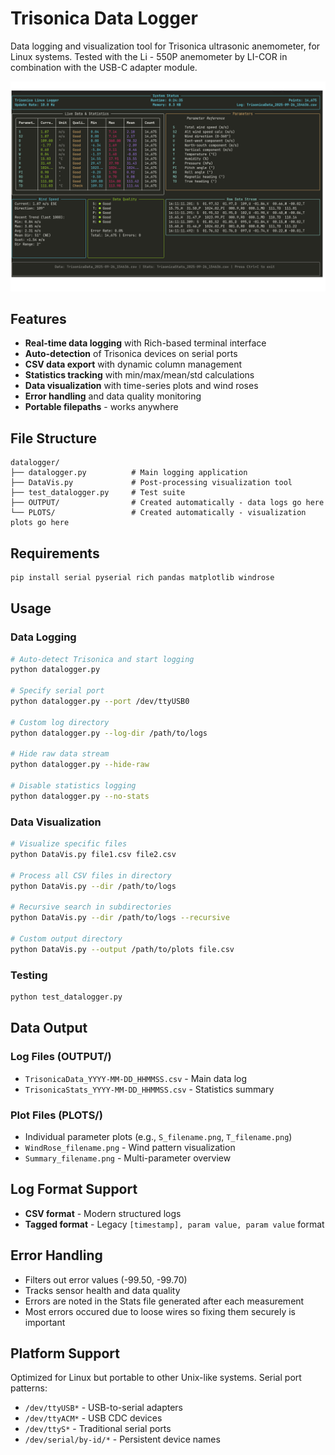 # Trisonica Data Logger

Data logging and visualization tool for Trisonica ultrasonic anemometer, for Linux systems.
Tested with the Li - 550P anemometer by LI-COR in combination with the USB-C adapter module.

![Terminal View while logging](Terminal_View.png)

## Features

- **Real-time data logging** with Rich-based terminal interface
- **Auto-detection** of Trisonica devices on serial ports
- **CSV data export** with dynamic column management
- **Statistics tracking** with min/max/mean/std calculations
- **Data visualization** with time-series plots and wind roses
- **Error handling** and data quality monitoring
- **Portable filepaths** - works anywhere

## File Structure

```
datalogger/
├── datalogger.py          # Main logging application
├── DataVis.py             # Post-processing visualization tool
├── test_datalogger.py     # Test suite
├── OUTPUT/                # Created automatically - data logs go here
└── PLOTS/                 # Created automatically - visualization plots go here
```

## Requirements

```bash
pip install serial pyserial rich pandas matplotlib windrose
```

## Usage

### Data Logging

```bash
# Auto-detect Trisonica and start logging
python datalogger.py

# Specify serial port
python datalogger.py --port /dev/ttyUSB0

# Custom log directory
python datalogger.py --log-dir /path/to/logs

# Hide raw data stream
python datalogger.py --hide-raw

# Disable statistics logging
python datalogger.py --no-stats
```

### Data Visualization

```bash
# Visualize specific files
python DataVis.py file1.csv file2.csv

# Process all CSV files in directory
python DataVis.py --dir /path/to/logs

# Recursive search in subdirectories
python DataVis.py --dir /path/to/logs --recursive

# Custom output directory
python DataVis.py --output /path/to/plots file.csv
```

### Testing

```bash
python test_datalogger.py
```

## Data Output

### Log Files (OUTPUT/)
- `TrisonicaData_YYYY-MM-DD_HHMMSS.csv` - Main data log
- `TrisonicaStats_YYYY-MM-DD_HHMMSS.csv` - Statistics summary

### Plot Files (PLOTS/)
- Individual parameter plots (e.g., `S_filename.png`, `T_filename.png`)
- `WindRose_filename.png` - Wind pattern visualization
- `Summary_filename.png` - Multi-parameter overview

## Log Format Support

- **CSV format** - Modern structured logs
- **Tagged format** - Legacy `[timestamp], param value, param value` format

## Error Handling

- Filters out error values (-99.50, -99.70)
- Tracks sensor health and data quality
- Errors are noted in the Stats file generated after each measurement
- Most errors occured due to loose wires so fixing them securely is important

## Platform Support

Optimized for Linux but portable to other Unix-like systems. Serial port patterns:
- `/dev/ttyUSB*` - USB-to-serial adapters
- `/dev/ttyACM*` - USB CDC devices
- `/dev/ttyS*` - Traditional serial ports
- `/dev/serial/by-id/*` - Persistent device names
